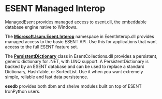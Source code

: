 # ESENT Managed Interop
ManagedEsent provides managed access to esent.dll, the embeddable database engine native to Windows.

The **[Microsoft.Isam.Esent.Interop](https://github.com/ESEDevTeam/ManagedEsent/blob/master/Documentation/ManagedEsentDocumentation.md)** namespace in EsentInterop.dll provides managed access to the basic ESENT API. Use this for applications that want access to the full ESENT feature set.

The **[PersistentDictionary](https://github.com/ESEDevTeam/ManagedEsent/blob/master/Documentation/PersistentDictionaryDocumentation.md)** class in EsentCollections.dll provides a persistent, generic dictionary for .NET, with LINQ support. A PersistentDictionary is backed by an ESENT database and can be used to replace a standard Dictionary, HashTable, or SortedList. Use it when you want extremely simple, reliable and fast data persistence.

**esedb** provides both dbm and shelve modules built on top of ESENT IronPython users.
